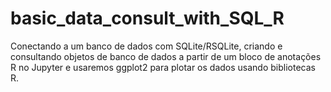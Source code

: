 # basic_data_consult_with_SQL_R
Conectando a um banco de dados com SQLite/RSQLite, criando e consultando objetos de banco de dados a partir de um bloco de anotações R no Jupyter e usaremos ggplot2 para plotar os dados usando bibliotecas R.
